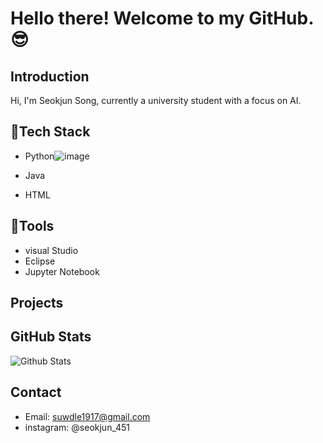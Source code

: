 # Hello there! Welcome to my GitHub.😎

## Introduction

Hi, I'm Seokjun Song, currently a university student with a focus on AI.

## 📌Tech Stack

- Python![image](https://github.com/suwdle/suwdle/assets/133730992/bba0f0c5-d3a3-4b34-9be9-812226fa3163)

- Java
- HTML

## 📌Tools

- visual Studio
- Eclipse
- Jupyter Notebook

## Projects



## GitHub Stats

![Github Stats](https://github-readme-stats.vercel.app/api?username=Your_GitHub_ID&show_icons=true&count_private=true)

## Contact

- Email: <suwdle1917@gmail.com>
- instagram: @seokjun_451
